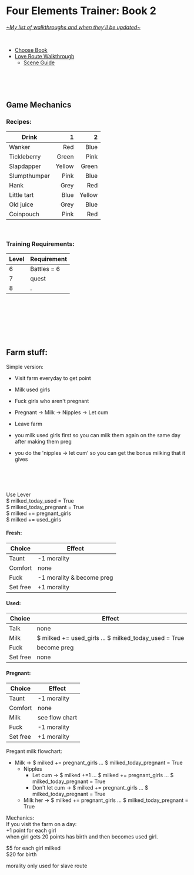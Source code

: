 # Four Elements Trainer: Book 2
[*\~My list of walkthroughs and when they'll be updated\~*](https://www.patreon.com/maimlain)

<br>

- [Choose Book](https://github.com/maim-lain/fourelements/blob/master/README.md)
- [Love Route Walkthrough](https://github.com/maim-lain/fourelements/blob/master/book-2/loveroute.md)
  - [Scene Guide](https://github.com/maim-lain/fourelements/blob/master/book-2/lovescenes.md)
  
 <!---

- [Slave Route Walkthrough](https://github.com/maim-lain/fourelements/blob/master/book-2/slaveroute.md)
  - [Scene Guide](https://github.com/maim-lain/fourelements/blob/master/book-2/slavescenes.md)
- [Quest Walkthroughs](https://github.com/maim-lain/fourelements/blob/master/book-2/questwalk.md)

--->

<br>
<br>
<br>

## Game Mechanics
### Recipes:
Drink | 1 | 2
--- | ---: | ---:
Wanker | Red | Blue
Tickleberry | Green | Pink
Slapdapper | Yellow | Green
Slumpthumper | Pink | Blue
Hank | Grey | Red
Little tart | Blue | Yellow
Old juice | Grey | Blue
Coinpouch | Pink | Red

<br>

### Training Requirements:
Level | Requirement
--- | ---
6 | Battles = 6
7 | quest
8 | .

<br>
<br>
<br>
<br>
<br>
<br>

## Farm stuff:

Simple version:
- Visit farm everyday to get point
- Milk used girls
- Fuck girls who aren't pregnant
- Pregnant -> Milk -> Nipples -> Let cum
- Leave farm

- you milk used girls first so you can milk them again on the same day after making them preg
- you do the 'nipples -> let cum' so you can get the bonus milking that it gives


<br>
<br>
<br>

Use Lever  
$ milked_today_used = True  
$ milked_today_pregnant = True  
$ milked += pregnant_girls  
$ milked += used_girls


#### Fresh:
Choice | Effect
--- | ---
Taunt | -1 morality
Comfort | none
Fuck | -1 morality & become preg
Set free | +1 morality



#### Used:
Choice | Effect
--- | ---
Talk | none
Milk | $ milked += used_girls ... $ milked_today_used = True
Fuck | become preg
Set free | none



#### Pregnant:
Choice | Effect
--- | ---
Taunt | -1 morality
Comfort | none
Milk | see flow chart
Fuck | -1 morality
Set free | +1 morality


Pregant milk flowchart:
- Milk -> $ milked += pregnant_girls ... $ milked_today_pregnant = True
	- Nipples
		- Let cum -> $ milked +=1 ... $ milked += pregnant_girls ... $ milked_today_pregnant = True
		- Don't let cum -> $ milked += pregnant_girls ... $ milked_today_pregnant = True
	- Milk her -> $ milked += pregnant_girls ... $ milked_today_pregnant = True


Mechanics:  
If you visit the farm on a day:  
+1 point for each girl  
when girl gets 20 points has birth and then becomes used girl.

$5 for each girl milked  
$20 for birth

morality only used for slave route
